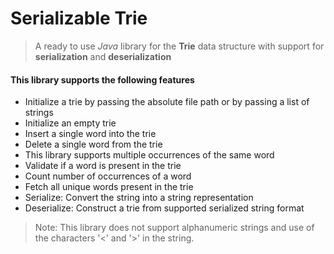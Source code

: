 # Serializable Trie

>A ready to use *Java* library for the **Trie** data structure with support for **serialization** and 
**deserialization**

 #### This library supports the following features
 
* Initialize a trie by passing the absolute file path or by passing a list of strings
* Initialize an empty trie
* Insert a single word into the trie
* Delete a single word from the trie
* This library supports multiple occurrences of the same word
* Validate if a word is present in the trie
* Count number of occurrences of a word
* Fetch all unique words present in the trie
* Serialize: Convert the string into a string representation
* Deserialize: Construct a trie from supported serialized string format

> Note: This library does not support alphanumeric strings and use of the characters '<' and '>' in the string.


